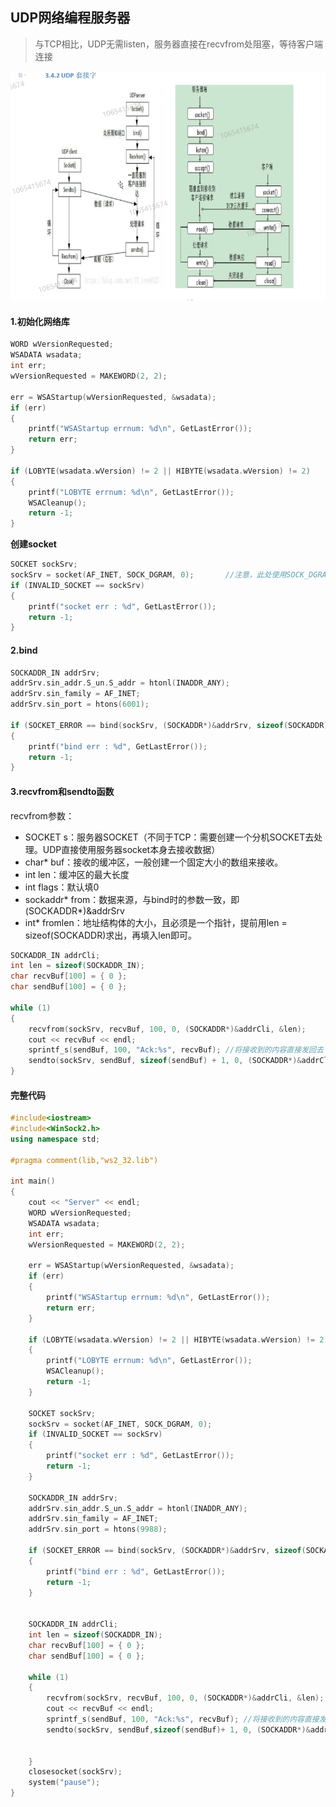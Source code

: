 ## UDP网络编程服务器

> 与TCP相比，UDP无需listen，服务器直接在recvfrom处阻塞，等待客户端连接

![](picture/UDP和TCP编程流程图.png)

#### 1.初始化网络库

```C++
WORD wVersionRequested;
WSADATA wsadata;
int err;
wVersionRequested = MAKEWORD(2, 2);

err = WSAStartup(wVersionRequested, &wsadata);
if (err)
{
	printf("WSAStartup errnum: %d\n", GetLastError());
	return err;
}

if (LOBYTE(wsadata.wVersion) != 2 || HIBYTE(wsadata.wVersion) != 2)
{
	printf("LOBYTE errnum: %d\n", GetLastError());
	WSACleanup();
	return -1;
}
```

**创建socket**

```C++
SOCKET sockSrv;
sockSrv = socket(AF_INET, SOCK_DGRAM, 0);		//注意，此处使用SOCK_DGRAM，即UDP方式
if (INVALID_SOCKET == sockSrv)
{
	printf("socket err : %d", GetLastError());
	return -1;
}
```

#### 2.bind

```C++
SOCKADDR_IN addrSrv;
addrSrv.sin_addr.S_un.S_addr = htonl(INADDR_ANY);
addrSrv.sin_family = AF_INET;
addrSrv.sin_port = htons(6001);

if (SOCKET_ERROR == bind(sockSrv, (SOCKADDR*)&addrSrv, sizeof(SOCKADDR)))
{
	printf("bind err : %d", GetLastError());
	return -1;
}
```

#### 3.recvfrom和sendto函数

recvfrom参数：

* SOCKET s：服务器SOCKET（不同于TCP：需要创建一个分机SOCKET去处理。UDP直接使用服务器socket本身去接收数据）
* char* buf：接收的缓冲区，一般创建一个固定大小的数组来接收。
* int len：缓冲区的最大长度
* int flags：默认填0
* sockaddr* from：数据来源，与bind时的参数一致，即(SOCKADDR*)&addrSrv
* int* fromlen：地址结构体的大小，且必须是一个指针，提前用len = sizeof(SOCKADDR)求出，再填入len即可。

```C++
SOCKADDR_IN addrCli;
int len = sizeof(SOCKADDR_IN);
char recvBuf[100] = { 0 };
char sendBuf[100] = { 0 };

while (1)
{
	recvfrom(sockSrv, recvBuf, 100, 0, (SOCKADDR*)&addrCli, &len);
	cout << recvBuf << endl;
	sprintf_s(sendBuf, 100, "Ack:%s", recvBuf);	//将接收到的内容直接发回去
	sendto(sockSrv, sendBuf, sizeof(sendBuf) + 1, 0, (SOCKADDR*)&addrCli, len);
}
```



#### 完整代码

```C++
#include<iostream>
#include<WinSock2.h>
using namespace std;

#pragma comment(lib,"ws2_32.lib")

int main()
{
	cout << "Server" << endl;
	WORD wVersionRequested;
	WSADATA wsadata;
	int err;
	wVersionRequested = MAKEWORD(2, 2);

	err = WSAStartup(wVersionRequested, &wsadata);
	if (err)
	{
		printf("WSAStartup errnum: %d\n", GetLastError());
		return err;
	}

	if (LOBYTE(wsadata.wVersion) != 2 || HIBYTE(wsadata.wVersion) != 2)
	{
		printf("LOBYTE errnum: %d\n", GetLastError());
		WSACleanup();
		return -1;
	}

	SOCKET sockSrv;
	sockSrv = socket(AF_INET, SOCK_DGRAM, 0);
	if (INVALID_SOCKET == sockSrv)
	{
		printf("socket err : %d", GetLastError());
		return -1;
	}

	SOCKADDR_IN addrSrv;
	addrSrv.sin_addr.S_un.S_addr = htonl(INADDR_ANY);
	addrSrv.sin_family = AF_INET;
	addrSrv.sin_port = htons(9988);

	if (SOCKET_ERROR == bind(sockSrv, (SOCKADDR*)&addrSrv, sizeof(SOCKADDR)))
	{
		printf("bind err : %d", GetLastError());
		return -1;
	}
	

	SOCKADDR_IN addrCli;
	int len = sizeof(SOCKADDR_IN);
	char recvBuf[100] = { 0 };
	char sendBuf[100] = { 0 };

	while (1)
	{
		recvfrom(sockSrv, recvBuf, 100, 0, (SOCKADDR*)&addrCli, &len);
		cout << recvBuf << endl;
		sprintf_s(sendBuf, 100, "Ack:%s", recvBuf);	//将接收到的内容直接发回去
		sendto(sockSrv, sendBuf,sizeof(sendBuf)+ 1, 0, (SOCKADDR*)&addrCli, len);


	}
	closesocket(sockSrv);
	system("pause");
}

```

